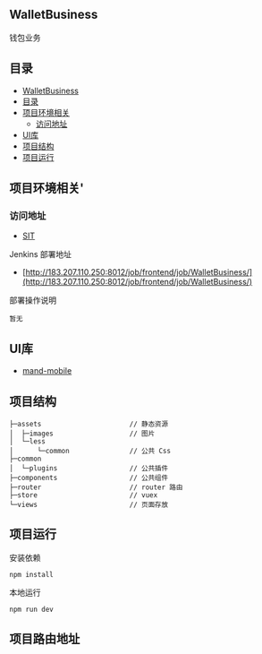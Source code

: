 ## WalletBusiness
钱包业务

## 目录

- [WalletBusiness](#WalletBusiness)
- [目录](#目录)
- [项目环境相关](#项目环境相关)
  - [访问地址](#访问地址)
- [UI库](#ui库)
- [项目结构](#项目结构)
- [项目运行](#项目运行)

## 项目环境相关'

### 访问地址

* [SIT](http://183.207.110.250:8011/wallet/)

Jenkins 部署地址
* [http://183.207.110.250:8012/job/frontend/job/WalletBusiness/](http://183.207.110.250:8012/job/frontend/job/WalletBusiness/)

部署操作说明
```
暂无
```


## UI库

* [mand-mobile](https://didi.github.io/mand-mobile/#/zh-CN/docs/introduce)

## 项目结构

```
├─assets                      // 静态资源
│  ├─images                   // 图片
│  └─less
│      └─common               // 公共 Css
├─common
│  └─plugins                  // 公共插件
├─components                  // 公共组件
├─router                      // router 路由
├─store                       // vuex
└─views                       // 页面存放
```

## 项目运行

安装依赖
```
npm install
```

本地运行
```
npm run dev
```

## 项目路由地址

